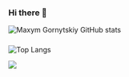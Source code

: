 ### Hi there 👋

![Maxym Gornytskiy GitHub stats](https://github-readme-stats.vercel.app/api?username=MaxymGorn&show_icons=true&count_private=true&theme=radical&hide=stars,issues)

###
![Top Langs](https://github-readme-stats.vercel.app/api/top-langs/?username=MaxymGorn&layout=compact&count_private=true&langs_count=6&theme=radical)

![](https://komarev.com/ghpvc/?username=Kos-M&color=lightgrey)
